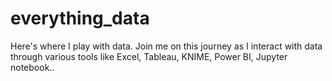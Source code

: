 # everything_data
Here's where I play with data. Join me on this journey as I interact with data through various tools like Excel, Tableau, KNIME, Power BI, Jupyter notebook..
